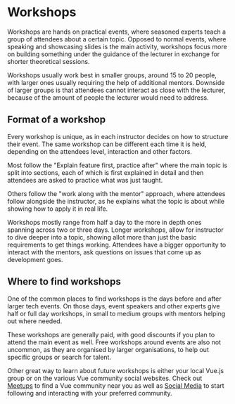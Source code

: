 # Workshops
 Workshops are hands on practical events, where seasoned experts teach a group of attendees about a certain topic. Opposed to normal events, where speaking and showcasing slides is the main activity, workshops focus more on building something under the guidance of the lecturer in exchange for shorter theoretical sessions.
 
 Workshops usually work best in smaller groups, around 15 to 20 people, with larger ones usually requiring the help of additional mentors. Downside of larger groups is that attendees cannot interact as close with the lecturer, because of the amount of people the lecturer would need to address.
  
## Format of a workshop
Every workshop is unique, as in each instructor decides on how to structure their event. The same workshop can be different each time it is held, depending on the attendees level, interaction and other factors.

Most follow the "Explain feature first, practice after" where the main topic is split into sections, each of which is first explained in detail and then attendees are asked to practice what was just taught.

Others follow the "work along with the mentor" approach, where attendees follow alongside the instructor, as he explains what the topic is about while showing how to apply it in real life.

Workshops mostly range from half a day to the more in depth ones spanning across two or three days. Longer workshops, allow for instructor to dive deeper into a topic, showing allot more than just the basic requirements to get things working. Attendees have a bigger opportunity to interact with the mentors, ask questions on issues that come up as development goes.

## Where to find workshops
One of the common places to find workshops is the days before and after larger tech events. On those days, event speakers and other experts give half or full day workshops, in small to medium groups with mentors helping out where needed.

These workshops are generally paid, with good discounts if you plan to attend the main event as well. Free workshops around events are also not uncommon, as they are organised by larger organisations, to help out specific groups or search for talent.

Other great way to learn about future workshops is either your local Vue.js group or on the various Vue community social websites. Check out [Meetups](../community/meetups.md) to find a Vue community near you as well as [Social Media](../community/social-media.md) to start following and interacting with your preferred community.
